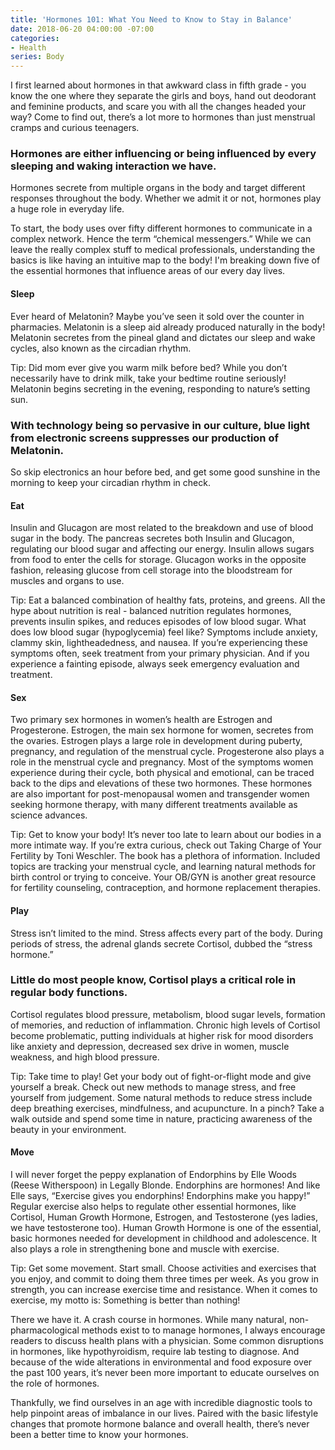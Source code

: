 ```yaml
---
title: 'Hormones 101: What You Need to Know to Stay in Balance'
date: 2018-06-20 04:00:00 -07:00
categories:
- Health
series: Body
---
```


I first learned about hormones in that awkward class in fifth grade - you know the one where they separate the girls and boys, hand out deodorant and feminine products, and scare you with all the changes headed your way? Come to find out, there’s a lot more to hormones than just menstrual cramps and curious teenagers. 

### Hormones are either influencing or being influenced by every sleeping and waking interaction we have. 

Hormones secrete from multiple organs in the body and target different responses throughout the body. Whether we admit it or not, hormones play a huge role in everyday life. 

To start, the body uses over fifty different hormones to communicate in a complex network. Hence the term “chemical messengers.” While we can leave the really complex stuff to medical professionals, understanding the basics is like having an intuitive map to the body! I'm breaking down five of the essential hormones that influence areas of our every day lives.

#### Sleep

Ever heard of Melatonin? Maybe you’ve seen it sold over the counter in pharmacies. Melatonin is a sleep aid already produced naturally in the body! Melatonin secretes from the pineal gland and dictates our sleep and wake cycles, also known as the circadian rhythm.

Tip: Did mom ever give you warm milk before bed? While you don’t necessarily have to drink milk, take your bedtime routine seriously! Melatonin begins secreting in the evening, responding to nature’s setting sun. 

### With technology being so pervasive in our culture, blue light from electronic screens suppresses our production of Melatonin. 

So skip electronics an hour before bed, and get some good sunshine in the morning to keep your circadian rhythm in check.

#### Eat 

Insulin and Glucagon are most related to the breakdown and use of blood sugar in the body. The pancreas secretes both Insulin and Glucagon, regulating our blood sugar and affecting our energy. Insulin allows sugars from food to enter the cells for storage. Glucagon works in the opposite fashion, releasing glucose from cell storage into the bloodstream for muscles and organs to use.

Tip: Eat a balanced combination of healthy fats, proteins, and greens. All the hype about nutrition is real - balanced nutrition regulates hormones, prevents insulin spikes, and reduces episodes of low blood sugar. What does low blood sugar (hypoglycemia) feel like? Symptoms include anxiety, clammy skin, lightheadedness, and nausea. If you’re experiencing these symptoms often, seek treatment from your primary physician. And if you experience a fainting episode, always seek emergency evaluation and treatment.

#### Sex 

Two primary sex hormones in women’s health are Estrogen and Progesterone. Estrogen, the main sex hormone for women, secretes from the ovaries. Estrogen plays a large role in development during puberty, pregnancy, and regulation of the menstrual cycle. Progesterone also plays a role in the menstrual cycle and pregnancy. Most of the symptoms women experience during their cycle, both physical and emotional, can be traced back to the dips and elevations of these two hormones. These hormones are also important for post-menopausal women and transgender women seeking hormone therapy, with many different treatments available as science advances.

Tip: Get to know your body! It’s never too late to learn about our bodies in a more intimate way. If you’re extra curious, check out Taking Charge of Your Fertility by Toni Weschler. The book has a plethora of information. Included topics are tracking your menstrual cycle, and learning natural methods for birth control or trying to conceive. Your OB/GYN is another great resource for fertility counseling, contraception, and hormone replacement therapies.

#### Play 

Stress isn’t limited to the mind. Stress affects every part of the body. During periods of stress, the adrenal glands secrete Cortisol, dubbed the “stress hormone.” 

### Little do most people know, Cortisol plays a critical role in regular body functions. 

Cortisol regulates blood pressure, metabolism, blood sugar levels, formation of memories, and reduction of inflammation. Chronic high levels of Cortisol become problematic, putting individuals at higher risk for mood disorders like anxiety and depression, decreased sex drive in women, muscle weakness, and high blood pressure.

Tip: Take time to play! Get your body out of fight-or-flight mode and give yourself a break. Check out new methods to manage stress, and free yourself from judgement. Some natural methods to reduce stress include deep breathing exercises, mindfulness, and acupuncture. In a pinch? Take a walk outside and spend some time in nature, practicing awareness of the beauty in your environment.

#### Move 

I will never forget the peppy explanation of Endorphins by Elle Woods (Reese Witherspoon) in Legally Blonde. Endorphins are hormones! And like Elle says, “Exercise gives you endorphins! Endorphins make you happy!” Regular exercise also helps to regulate other essential hormones, like Cortisol, Human Growth Hormone, Estrogen, and Testosterone (yes ladies, we have testosterone too). Human Growth Hormone is one of the essential, basic hormones needed for development in childhood and adolescence. It also plays a role in strengthening bone and muscle with exercise.

Tip: Get some movement. Start small. Choose activities and exercises that you enjoy, and commit to doing them three times per week. As you grow in strength, you can increase exercise time and resistance. When it comes to exercise, my motto is: Something is better than nothing! 

There we have it. A crash course in hormones. While many natural, non-pharmacological methods exist to to manage hormones, I always encourage readers to discuss health plans with a physician. Some common disruptions in hormones, like hypothyroidism, require lab testing to diagnose. And because of the wide alterations in environmental and food exposure over the past 100 years, it’s never been more important to educate ourselves on the role of hormones. 

Thankfully, we find ourselves in an age with incredible diagnostic tools to help pinpoint areas of imbalance in our lives. Paired with the basic lifestyle changes that promote hormone balance and overall health, there’s never been a better time to know your hormones. 